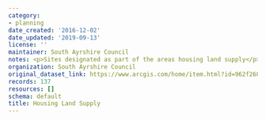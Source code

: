 ```yaml
---
category:
- planning
date_created: '2016-12-02'
date_updated: '2019-09-13'
license: ''
maintainer: South Ayrshire Council
notes: <p>Sites designated as part of the areas housing land supply</p>
organization: South Ayrshire Council
original_dataset_link: https://www.arcgis.com/home/item.html?id=962f268ed1be4be386e442fbaa6f0de4
records: 137
resources: []
schema: default
title: Housing Land Supply
---
```

